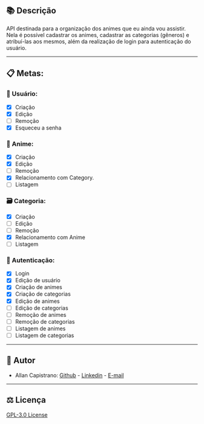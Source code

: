 ## 📚 Descrição ##
API destinada para a organização dos animes que eu ainda vou assistir. Nela é possível cadastrar os animes, cadastrar as categorias (gêneros) e atribuí-las aos mesmos, além da realização de login para autenticação do usuário.

------------

## 📋 Metas: ##

### 🧑 Usuário: ###
- [x] Criação
- [x] Edição
- [ ] Remoção
- [x] Esqueceu a senha

### 🍜 Anime: ###
- [x] Criação
- [x] Edição
- [ ] Remoção
- [x] Relacionamento com Category.
- [ ] Listagem

### 🗃️ Categoria: ###
- [x] Criação
- [ ] Edição
- [ ] Remoção
- [x] Relacionamento com Anime
- [ ] Listagem

### 🔐 Autenticação: ###
- [x] Login
- [x] Edição de usuário
- [x] Criação de animes
- [x] Criação de categorias
- [x] Edição de animes
- [ ] Edição de categorias
- [ ] Remoção de animes
- [ ] Remoção de categorias
- [ ] Listagem de animes
- [ ] Listagem de categorias

------------

## 📌 Autor ##
- Allan Capistrano: [Github](https://github.com/AllanCapistrano) - [Linkedin](https://www.linkedin.com/in/allancapistrano/) - [E-mail](https://mail.google.com/mail/u/0/?view=cm&fs=1&tf=1&source=mailto&to=asantos@ecomp.uefs.br)

------------

## ⚖️ Licença ##
[GPL-3.0 License](https://github.com/AllanCapistrano/animes-to-watch-api/blob/main/LICENSE)
